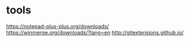# tools

https://notepad-plus-plus.org/downloads/
https://winmerge.org/downloads/?lang=en
http://gitextensions.github.io/

